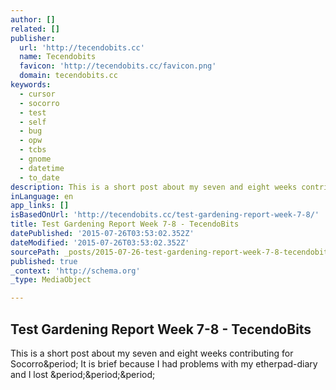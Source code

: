 ```yaml
---
author: []
related: []
publisher:
  url: 'http://tecendobits.cc'
  name: Tecendobits
  favicon: 'http://tecendobits.cc/favicon.png'
  domain: tecendobits.cc
keywords:
  - cursor
  - socorro
  - test
  - self
  - bug
  - opw
  - tcbs
  - gnome
  - datetime
  - to_date
description: This is a short post about my seven and eight weeks contributing for Socorro. It is brief because I had problems with my etherpad-diary and I lost ...
inLanguage: en
app_links: []
isBasedOnUrl: 'http://tecendobits.cc/test-gardening-report-week-7-8/'
title: Test Gardening Report Week 7-8 - TecendoBits
datePublished: '2015-07-26T03:53:02.352Z'
dateModified: '2015-07-26T03:53:02.352Z'
sourcePath: _posts/2015-07-26-test-gardening-report-week-7-8-tecendobits.md
published: true
_context: 'http://schema.org'
_type: MediaObject

---
```

<article style=""><h1>Test Gardening Report Week 7-8 - TecendoBits</h1><p>This is a short post about my seven and eight weeks contributing for Socorro&amp;period; It is brief because I had problems with my etherpad-diary and I lost &amp;period;&amp;period;&amp;period;</p></article>